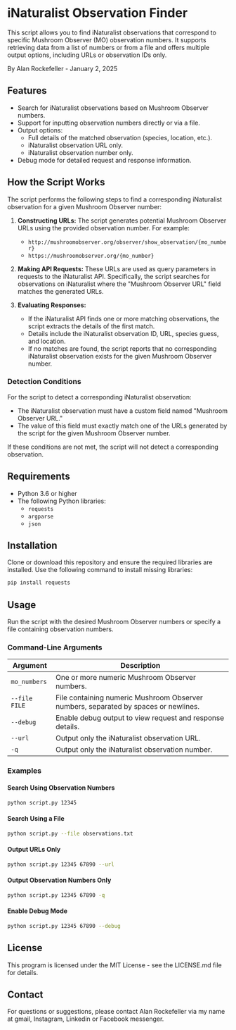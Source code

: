 # iNaturalist Observation Finder

This script allows you to find iNaturalist observations that correspond to specific Mushroom Observer (MO) observation numbers. It supports retrieving data from a list of numbers or from a file and offers multiple output options, including URLs or observation IDs only.

By Alan Rockefeller - January 2, 2025

## Features
- Search for iNaturalist observations based on Mushroom Observer numbers.
- Support for inputting observation numbers directly or via a file.
- Output options:
  - Full details of the matched observation (species, location, etc.).
  - iNaturalist observation URL only.
  - iNaturalist observation number only.
- Debug mode for detailed request and response information.

## How the Script Works
The script performs the following steps to find a corresponding iNaturalist observation for a given Mushroom Observer number:

1. **Constructing URLs:**
   The script generates potential Mushroom Observer URLs using the provided observation number. For example:
   - `http://mushroomobserver.org/observer/show_observation/{mo_number}`
   - `https://mushroomobserver.org/{mo_number}`

2. **Making API Requests:**
   These URLs are used as query parameters in requests to the iNaturalist API. Specifically, the script searches for observations on iNaturalist where the "Mushroom Observer URL" field matches the generated URLs.

3. **Evaluating Responses:**
   - If the iNaturalist API finds one or more matching observations, the script extracts the details of the first match. 
   - Details include the iNaturalist observation ID, URL, species guess, and location.
   - If no matches are found, the script reports that no corresponding iNaturalist observation exists for the given Mushroom Observer number.

### Detection Conditions
For the script to detect a corresponding iNaturalist observation:
- The iNaturalist observation must have a custom field named "Mushroom Observer URL."
- The value of this field must exactly match one of the URLs generated by the script for the given Mushroom Observer number.

If these conditions are not met, the script will not detect a corresponding observation.

## Requirements
- Python 3.6 or higher
- The following Python libraries:
  - `requests`
  - `argparse`
  - `json`

## Installation
Clone or download this repository and ensure the required libraries are installed. Use the following command to install missing libraries:
```bash
pip install requests
```

## Usage
Run the script with the desired Mushroom Observer numbers or specify a file containing observation numbers.

### Command-Line Arguments
| Argument         | Description                                                                 |
|------------------|-----------------------------------------------------------------------------|
| `mo_numbers`     | One or more numeric Mushroom Observer numbers.                            |
| `--file FILE`    | File containing numeric Mushroom Observer numbers, separated by spaces or newlines. |
| `--debug`        | Enable debug output to view request and response details.                 |
| `--url`          | Output only the iNaturalist observation URL.                              |
| `-q`             | Output only the iNaturalist observation number.                          |

### Examples
#### Search Using Observation Numbers
```bash
python script.py 12345 
```

#### Search Using a File
```bash
python script.py --file observations.txt
```

#### Output URLs Only
```bash
python script.py 12345 67890 --url
```

#### Output Observation Numbers Only
```bash
python script.py 12345 67890 -q
```

#### Enable Debug Mode
```bash
python script.py 12345 67890 --debug
```

## License
This program is licensed under the MIT License - see the LICENSE.md file for details.

## Contact
For questions or suggestions, please contact Alan Rockefeller via my name at gmail, Instagram, Linkedin or Facebook messenger.

